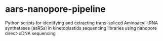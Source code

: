 # aars-nanopore-pipeline
Python scripts for identifying and extracting trans-spliced Aminoacyl-tRNA synthetases (aaRSs) in kinetoplastids sequencing libraries using nanopore direct-cDNA sequencing
